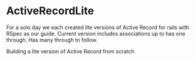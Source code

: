 ActiveRecordLite
================

For a solo day we each created lite versions of Active Record for rails with RSpec as our guide.
Current version includes associations up to has one through. Has many through to follow.

Building a lite version of Active Record from scratch
